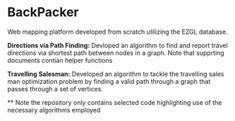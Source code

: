 # BackPacker
Web mapping platform developed from scratch utilizing the EZGL database. 

**Directions via Path Finding:** Devloped an algorithm to find and report travel directions via shortest path between nodes in a graph. Note that supprting documents contian helper functions

**Travelling Salesman:** Developed an algorithm to tackle the travelling sales man optimization problem by finding a valid path through a graph that passes through a set of vertices.

** Note the repository only contains selected code highlighting use of the necessary algorithms employed
